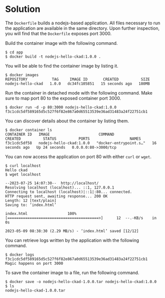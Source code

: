 # Solution

The `Dockerfile` builds a nodejs-based application. All files necessary to run the application are available in the same directory. Upon further inspection, you will find that the `Dockerfile` exposes port 3000.

Build the container image with the following command.

```
$ cd app
$ docker build -t nodejs-hello-ckad:1.0.0 .
```

You will be able to find the container image by listing it.

```
$ docker images
REPOSITORY           TAG     IMAGE ID       CREATED          SIZE
nodejs-hello-ckad   1.0.0   dc34fc105851   15 seconds ago   180MB
```

Run the container in detached mode with the following command. Make sure to map port 80 to the exposed container port 3000.

```
$ docker run -d -p 80:3000 nodejs-hello-ckad:1.0.0
f3c1cdc5df589165d5c527f6f82e867a0d65513539e36ad31483a24f22751cb1
```

You can discover details about the container by listing them.

```
$ docker container ls
CONTAINER ID   IMAGE                      COMMAND                  CREATED          STATUS          PORTS                  NAMES
f3c1cdc5df58   nodejs-hello-ckad:1.0.0   "docker-entrypoint.s…"   16 seconds ago   Up 24 seconds   0.0.0.0:80->3000/tcp
```

You can now access the application on port 80 with either `curl` or `wget`.

```
$ curl localhost
Hello ckad
$ wget localhost

--2023-07-25 14:07:30--  http://localhost/
Resolving localhost (localhost)... ::1, 127.0.0.1
Connecting to localhost (localhost)|::1|:80... connected.
HTTP request sent, awaiting response... 200 OK
Length: 12 [text/plain]
Saving to: ‘index.html’

index.html                  100%[=========================================>]      12  --.-KB/s    in 0s

2023-05-09 08:38:30 (2.29 MB/s) - ‘index.html’ saved [12/12]
```

You can retrieve logs written by the application with the following command.

```
$ docker logs f3c1cdc5df589165d5c527f6f82e867a0d65513539e36ad31483a24f22751cb1
Magic happens on port 3000
```

To save the container image to a file, run the following command.

```
$ docker save -o nodejs-hello-ckad-1.0.0.tar nodejs-hello-ckad:1.0.0
$ ls
nodejs-hello-ckad-1.0.0.tar
```